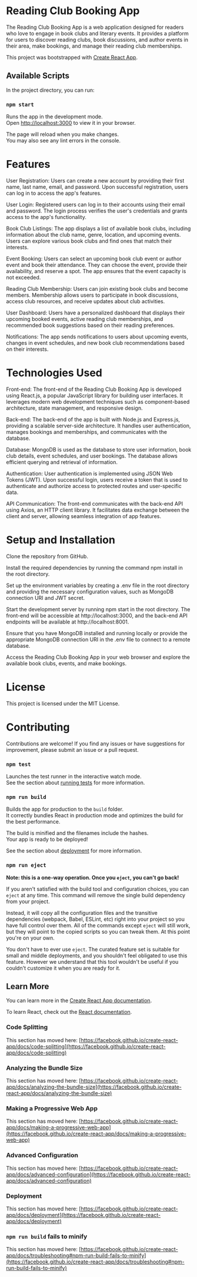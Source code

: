 # Reading Club Booking App

The Reading Club Booking App is a web application designed for readers who love to engage in book clubs and literary events. It provides a platform for users to discover reading clubs, book discussions, and author events in their area, make bookings, and manage their reading club memberships.

This project was bootstrapped with [Create React App](https://github.com/facebook/create-react-app).

## Available Scripts

In the project directory, you can run:

### `npm start`

Runs the app in the development mode.\
Open [http://localhost:3000](http://localhost:3000) to view it in your browser.

The page will reload when you make changes.\
You may also see any lint errors in the console.

# Features

User Registration: Users can create a new account by providing their first name, last name, email, and password. Upon successful registration, users can log in to access the app's features.

User Login: Registered users can log in to their accounts using their email and password. The login process verifies the user's credentials and grants access to the app's functionality.

Book Club Listings: The app displays a list of available book clubs, including information about the club name, genre, location, and upcoming events. Users can explore various book clubs and find ones that match their interests.

Event Booking: Users can select an upcoming book club event or author event and book their attendance. They can choose the event, provide their availability, and reserve a spot. The app ensures that the event capacity is not exceeded.

Reading Club Membership: Users can join existing book clubs and become members. Membership allows users to participate in book discussions, access club resources, and receive updates about club activities.

User Dashboard: Users have a personalized dashboard that displays their upcoming booked events, active reading club memberships, and recommended book suggestions based on their reading preferences.

Notifications: The app sends notifications to users about upcoming events, changes in event schedules, and new book club recommendations based on their interests.

# Technologies Used

Front-end: The front-end of the Reading Club Booking App is developed using React.js, a popular JavaScript library for building user interfaces. It leverages modern web development techniques such as component-based architecture, state management, and responsive design.

Back-end: The back-end of the app is built with Node.js and Express.js, providing a scalable server-side architecture. It handles user authentication, manages bookings and memberships, and communicates with the database.

Database: MongoDB is used as the database to store user information, book club details, event schedules, and user bookings. The database allows efficient querying and retrieval of information.

Authentication: User authentication is implemented using JSON Web Tokens (JWT). Upon successful login, users receive a token that is used to authenticate and authorize access to protected routes and user-specific data.

API Communication: The front-end communicates with the back-end API using Axios, an HTTP client library. It facilitates data exchange between the client and server, allowing seamless integration of app features.

# Setup and Installation

Clone the repository from GitHub.

Install the required dependencies by running the command npm install in the root directory.

Set up the environment variables by creating a .env file in the root directory and providing the necessary configuration values, such as MongoDB connection URI and JWT secret.

Start the development server by running npm start in the root directory. The front-end will be accessible at http://localhost:3000, and the back-end API endpoints will be available at http://localhost:8001.

Ensure that you have MongoDB installed and running locally or provide the appropriate MongoDB connection URI in the .env file to connect to a remote database.

Access the Reading Club Booking App in your web browser and explore the available book clubs, events, and make bookings.

# License

This project is licensed under the MIT License.

# Contributing

Contributions are welcome! If you find any issues or have suggestions for improvement, please submit an issue or a pull request.

### `npm test`

Launches the test runner in the interactive watch mode.\
See the section about [running tests](https://facebook.github.io/create-react-app/docs/running-tests) for more information.

### `npm run build`

Builds the app for production to the `build` folder.\
It correctly bundles React in production mode and optimizes the build for the best performance.

The build is minified and the filenames include the hashes.\
Your app is ready to be deployed!

See the section about [deployment](https://facebook.github.io/create-react-app/docs/deployment) for more information.

### `npm run eject`

**Note: this is a one-way operation. Once you `eject`, you can't go back!**

If you aren't satisfied with the build tool and configuration choices, you can `eject` at any time. This command will remove the single build dependency from your project.

Instead, it will copy all the configuration files and the transitive dependencies (webpack, Babel, ESLint, etc) right into your project so you have full control over them. All of the commands except `eject` will still work, but they will point to the copied scripts so you can tweak them. At this point you're on your own.

You don't have to ever use `eject`. The curated feature set is suitable for small and middle deployments, and you shouldn't feel obligated to use this feature. However we understand that this tool wouldn't be useful if you couldn't customize it when you are ready for it.

## Learn More

You can learn more in the [Create React App documentation](https://facebook.github.io/create-react-app/docs/getting-started).

To learn React, check out the [React documentation](https://reactjs.org/).

### Code Splitting

This section has moved here: [https://facebook.github.io/create-react-app/docs/code-splitting](https://facebook.github.io/create-react-app/docs/code-splitting)

### Analyzing the Bundle Size

This section has moved here: [https://facebook.github.io/create-react-app/docs/analyzing-the-bundle-size](https://facebook.github.io/create-react-app/docs/analyzing-the-bundle-size)

### Making a Progressive Web App

This section has moved here: [https://facebook.github.io/create-react-app/docs/making-a-progressive-web-app](https://facebook.github.io/create-react-app/docs/making-a-progressive-web-app)

### Advanced Configuration

This section has moved here: [https://facebook.github.io/create-react-app/docs/advanced-configuration](https://facebook.github.io/create-react-app/docs/advanced-configuration)

### Deployment

This section has moved here: [https://facebook.github.io/create-react-app/docs/deployment](https://facebook.github.io/create-react-app/docs/deployment)

### `npm run build` fails to minify

This section has moved here: [https://facebook.github.io/create-react-app/docs/troubleshooting#npm-run-build-fails-to-minify](https://facebook.github.io/create-react-app/docs/troubleshooting#npm-run-build-fails-to-minify)
